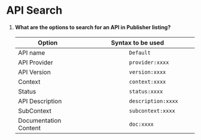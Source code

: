 # API Search

1.  #### What are the options to search for an API in Publisher listing?

    | Option                | Syntax to be used                                 |
    |-----------------------|---------------------------------------------------|
    | API name              | `                Default               `          |
    | API Provider          | `                provider:xxxx               `    |
    | API Version           | `                version:xxxx               `     |
    | Context               | `                context:xxxx               `     |
    | Status                | `                status:xxxx               `      |
    | API Description       | `                description:xxxx               ` |
    | SubContext            | `                subcontext:xxxx               `  |
    | Documentation Content | `                doc:xxxx               `         |

